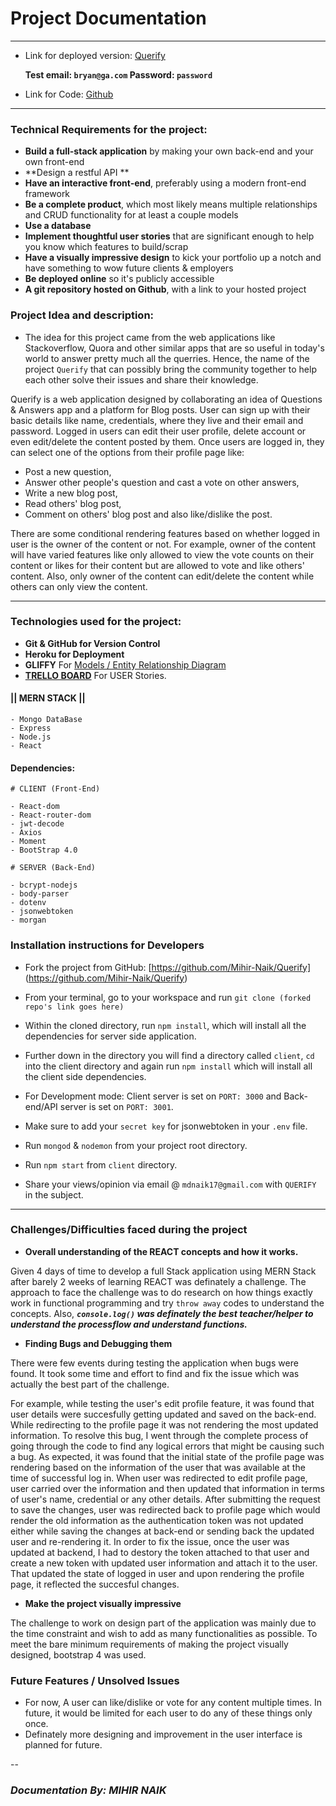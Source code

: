 # Project Documentation
---

- Link for deployed version: [Querify](https://querify.herokuapp.com/)
	
	**Test email: `bryan@ga.com` Password: `password`**
- Link for Code: [Github](https://github.com/Mihir-Naik/Querify)

--- 
### Technical Requirements for the project:

* **Build a full-stack application** by making your own back-end and your own front-end
* **Design a restful API **
* **Have an interactive front-end**, preferably using a modern front-end framework
* **Be a complete product**, which most likely means multiple relationships and CRUD functionality for at least a couple models
* **Use a database**
* **Implement thoughtful user stories** that are significant enough to help you know which features to build/scrap
* **Have a visually impressive design** to kick your portfolio up a notch and have something to wow future clients & employers
* **Be deployed online** so it's publicly accessible
* **A git repository hosted on Github**, with a link to your hosted project

### Project Idea and description:

- The idea for this project came from the web applications like Stackoverflow, Quora and other similar apps that are so useful in today's world to answer pretty much all the querries. Hence, the name of the project `Querify` that can possibly bring the community together to help each other solve their issues and share their knowledge. 

Querify is a web application designed by collaborating an idea of Questions & Answers app and a platform for Blog posts. User can sign up with their basic details like name, credentials, where they live and their email and password. Logged in users can edit their user profile, delete account or even edit/delete the content posted by them. Once users are logged in, they can select one of the options from their profile page like:

- Post a new question,
- Answer other people's question and cast a vote on other answers,
- Write a new blog post,
- Read others' blog post,
- Comment on others' blog post and also like/dislike the post.

There are some conditional rendering features based on whether logged in user is the owner of the content or not. For example, owner of the content will have varied features like only allowed to view the vote counts on their content or likes for their content but are allowed to vote and like others' content. Also, only owner of the content can edit/delete the content while others can only view the content.

---

### Technologies used for the project:

- **Git & GitHub for Version Control**
- **Heroku for Deployment**
- **GLIFFY** For [Models / Entity Relationship Diagram](https://i.imgur.com/VYL6okE.png)
- **[TRELLO BOARD](https://trello.com/b/0XVSVIts/querify-project-4)** For USER Stories. 

#### || 	MERN STACK  ||
 
	- Mongo DataBase
	- Express
	- Node.js
	- React 

#### Dependencies:
	# CLIENT (Front-End)
	
	- React-dom
	- React-router-dom
	- jwt-decode
	- Axios
	- Moment
	- BootStrap 4.0
	
	# SERVER (Back-End)
	
	- bcrypt-nodejs
	- body-parser
	- dotenv
	- jsonwebtoken
	- morgan


### Installation instructions for Developers
- Fork the project from GitHub: [https://github.com/Mihir-Naik/Querify] (https://github.com/Mihir-Naik/Querify)
- From your terminal, go to your workspace and run `git clone (forked repo's link goes here)`
- Within the cloned directory, run `npm install`, which will install all the dependencies for server side application.
- Further down in the directory you will find a directory called `client`, `cd` into the client directory and again run `npm install` which will install all the client side dependencies.
- For Development mode: Client server is set on `PORT: 3000` and Back-end/API server is set on `PORT: 3001`.
- Make sure to add your `secret key` for jsonwebtoken in your `.env` file.
- Run `mongod` & `nodemon` from your project root directory.
- Run `npm start` from `client` directory.


- Share your views/opinion via email @ `mdnaik17@gmail.com` with `QUERIFY` in the subject.

--- 

### Challenges/Difficulties faced during the project

- **Overall understanding of the REACT concepts and how it works.**

Given 4 days of time to develop a full Stack application using MERN Stack after barely 2 weeks of learning REACT was definately a challenge. 
The approach to face the challenge was to do research on how things exactly work in functional programming and try `throw away` codes to understand the concepts. Also, ***`console.log()` was definately the best teacher/helper to understand the processflow and understand functions.***

- **Finding Bugs and Debugging them**

There were few events during testing the application when bugs were found. It took some time and effort to find and fix the issue which was actually the best part of the challenge.

For example, while testing the user's edit profile feature, it was found that user details were succesfully getting updated and saved on the back-end. While redirecting to the profile page it was not rendering the most updated information. To resolve this bug, I went through the complete process of going through the code to find any logical errors that might be causing such a bug. As expected, it was found that the initial state of the profile page was rendering based on the information of the user that was available at the time of successful log in. When user was redirected to edit profile page, user carried over the information and then updated that information in terms of user's name, credential or any other details. After submitting the request to save the changes, user was redirected back to profile page which would render the old information as the authentication token was not updated either while saving the changes at back-end or sending back the updated user and re-rendering it. In order to fix the issue, once the user was updated at backend, I had to destory the token attached to that user and create a new token with updated user information and attach it to the user. That updated the state of logged in user and upon rendering the profile page, it reflected the succesful changes. 

- **Make the project visually impressive**

The challenge to work on design part of the application was mainly due to the time constraint and wish to add as many functionalities as possible. To meet the bare minimum requirements of making the project visually designed, bootstrap 4 was used. 

### Future Features / Unsolved Issues

- For now, A user can like/dislike or vote for any content multiple times.
In future, it would be limited for each user to do any of these things only once. 
- Definately more designing and improvement in the user interface is planned for future.


-- 
### ***Documentation By: MIHIR NAIK***

